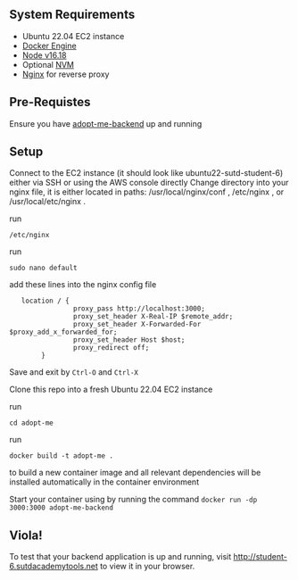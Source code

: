 ## System Requirements

* Ubuntu 22.04 EC2 instance
* [Docker Engine](https://docs.docker.com/engine/install/ubuntu/)
* [Node v16.18](https://www.digitalocean.com/community/tutorials/how-to-install-node-js-on-ubuntu-20-04)
* Optional [NVM](https://tecadmin.net/how-to-install-nvm-on-ubuntu-20-04/)
* [Nginx](https://www.digitalocean.com/community/tutorials/how-to-install-nginx-on-ubuntu-20-04) for reverse proxy

## Pre-Requistes
Ensure you have [adopt-me-backend](https://github.com/e0202709/adopt-me-backend) up and running


## Setup
Connect to the EC2 instance (it should look like ubuntu22-sutd-student-6) either via SSH or using the AWS console directly
Change directory into your nginx file, it is either located in paths: /usr/local/nginx/conf , /etc/nginx , or /usr/local/etc/nginx .

run 
```
/etc/nginx
```
run 
```
sudo nano default
```
add these lines into the nginx config file
```
   location / {
                proxy_pass http://localhost:3000;
                proxy_set_header X-Real-IP $remote_addr;
                proxy_set_header X-Forwarded-For $proxy_add_x_forwarded_for;
                proxy_set_header Host $host;
                proxy_redirect off;
        }

```
Save and exit by `Ctrl-O` and `Ctrl-X`

Clone this repo into a fresh Ubuntu 22.04 EC2 instance

run 
``` 
cd adopt-me
```

run
```
docker build -t adopt-me .
```
to build a new container image
and all relevant dependencies will be installed automatically in the container environment


Start your container using by running the command
`docker run -dp 3000:3000 adopt-me-backend`

## Viola!
To test that your backend application is up and running, visit http://student-6.sutdacademytools.net to view it in your browser.
